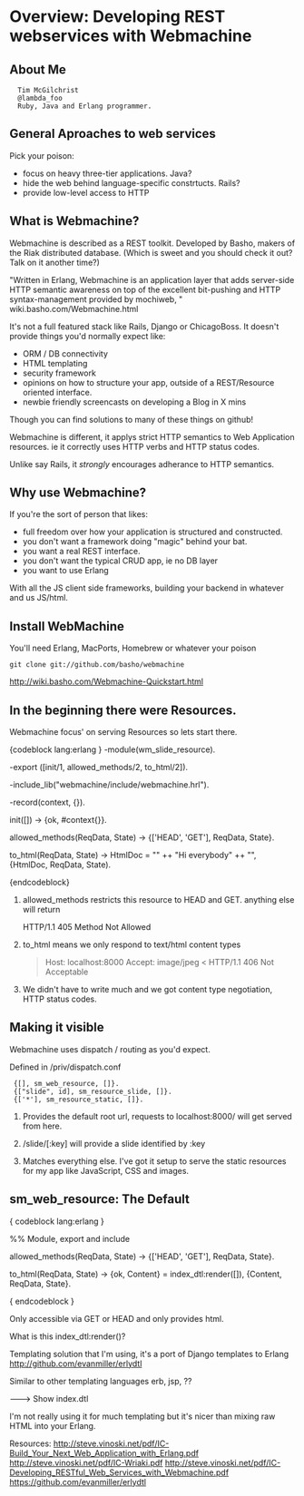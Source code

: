 # Overview: Developing REST webservices with Webmachine #

## About Me ##

      Tim McGilchrist
      @lambda_foo
      Ruby, Java and Erlang programmer.

## General Aproaches to web services ##

Pick your poison:
 * focus on heavy three-tier applications. Java?
 * hide the web behind language-specific constrtucts. Rails?
 * provide low-level access to HTTP

## What is Webmachine? ##

Webmachine is described as a REST toolkit. Developed by Basho, makers of the
Riak distributed database. (Which is sweet and you should check it out? Talk on
it another time?)

"Written in Erlang, Webmachine is an application layer that adds server-side
HTTP semantic awareness on top of the excellent bit-pushing and HTTP
syntax-management provided by mochiweb, " wiki.basho.com/Webmachine.html

It's not a full featured stack like Rails, Django or ChicagoBoss.
It doesn't provide things you'd normally expect like:
 - ORM / DB connectivity
 - HTML templating
 - security framework
 - opinions on how to structure your app, outside of a REST/Resource oriented interface.
 - newbie friendly screencasts on developing a Blog in X mins

Though you can find solutions to many of these things on github!

Webmachine is different, it applys strict HTTP semantics to Web Application
resources. ie it correctly uses HTTP verbs and HTTP status codes.

Unlike say Rails, it *strongly* encourages adherance to HTTP semantics.

## Why use Webmachine? ##

If you're the sort of person that likes:
 - full freedom over how your application is structured and constructed.
 - you don't want a framework doing "magic" behind your bat.
 - you want a real REST interface.
 - you don't want the typical CRUD app, ie no DB layer
 - you want to use Erlang

With all the JS client side frameworks, building your backend in whatever and us
JS/html.

## Install WebMachine ##

You'll need Erlang, MacPorts, Homebrew or whatever your poison

    git clone git://github.com/basho/webmachine


http://wiki.basho.com/Webmachine-Quickstart.html

## In the beginning there were Resources. ##

Webmachine focus' on serving Resources so lets start there.

{codeblock lang:erlang }
-module(wm_slide_resource).

-export ([init/1,
          allowed_methods/2,
          to_html/2]).

-include_lib("webmachine/include/webmachine.hrl").

-record(context, {}).

init([]) ->
    {ok, #context{}}.

allowed_methods(ReqData, State) ->
    {['HEAD', 'GET'], ReqData, State}.

to_html(ReqData, State) ->
    HtmlDoc = "<html><body>" ++
              "Hi everybody" ++
              "</body></html>",
    {HtmlDoc, ReqData, State).

{endcodeblock}

1. allowed_methods restricts this resource to HEAD and GET. anything else will
return

    HTTP/1.1 405 Method Not Allowed

2. to_html means we only respond to text/html content types

    >Host: localhost:8000
    >Accept: image/jpeg
    < HTTP/1.1 406 Not Acceptable

3. We didn't have to write  much and we got content type negotiation, HTTP
status codes.

## Making it visible ##

 Webmachine uses dispatch / routing as you'd expect.

 Defined in <app>/priv/dispatch.conf

     {[], sm_web_resource, []}.
     {["slide", id], sm_resource_slide, []}.
     {['*'], sm_resource_static, []}.


 1. Provides the default root url, requests to localhost:8000/ will get served
from here.

2. /slide/[:key] will provide a slide identified by :key

3. Matches everything else. I've got it setup to serve the static resources for
my app like JavaScript, CSS and images.


## sm_web_resource: The Default ##

{ codeblock lang:erlang }

%% Module, export and include

allowed_methods(ReqData, State) ->
    {['HEAD', 'GET'], ReqData, State}.

to_html(ReqData, State) ->
    {ok, Content} = index_dtl:render([]),
    {Content, ReqData, State}.

{ endcodeblock }

Only accessible via GET or HEAD and only provides html.

What is this index_dtl:render()?

Templating solution that I'm using, it's a port of Django templates to Erlang
http://github.com/evanmiller/erlydtl

Similar to other templating languages erb, jsp, ??

 ---> Show index.dtl

 I'm not really using it for much templating but it's nicer than mixing raw HTML
 into your Erlang.



 Resources:
 http://steve.vinoski.net/pdf/IC-Build_Your_Next_Web_Application_with_Erlang.pdf
 http://steve.vinoski.net/pdf/IC-Wriaki.pdf
 http://steve.vinoski.net/pdf/IC-Developing_RESTful_Web_Services_with_Webmachine.pdf
 https://github.com/evanmiller/erlydtl
